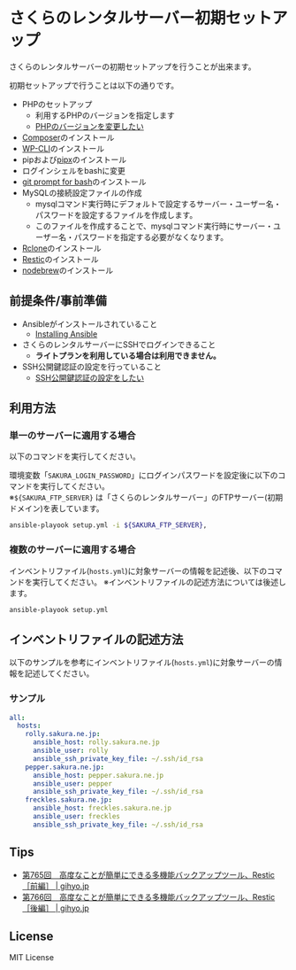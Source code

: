 さくらのレンタルサーバー初期セットアップ
==================

さくらのレンタルサーバーの初期セットアップを行うことが出来ます。

初期セットアップで行うことは以下の通りです。

* PHPのセットアップ
    * 利用するPHPのバージョンを指定します
    * [PHPのバージョンを変更したい](https://help.sakura.ad.jp/rs/2241/)
* [Composer](https://getcomposer.org/)のインストール
* [WP-CLI](https://wp-cli.org/ja/)のインストール
* pipおよび[pipx](https://pipx.pypa.io/stable/)のインストール
* ログインシェルをbashに変更
* [git prompt for bash](https://github.com/magicmonty/bash-git-prompt)のインストール
* MySQLの接続設定ファイルの作成
    * mysqlコマンド実行時にデフォルトで設定するサーバー・ユーザー名・パスワードを設定するファイルを作成します。
    * このファイルを作成することで、mysqlコマンド実行時にサーバー・ユーザー名・パスワードを指定する必要がなくなります。
* [Rclone](https://rclone.org/)のインストール
* [Restic](https://restic.net/)のインストール
* [nodebrew](https://github.com/hokaccha/nodebrew)のインストール

前提条件/事前準備
------------------

* Ansibleがインストールされていること
    * [Installing Ansible](https://docs.ansible.com/ansible/latest/installation_guide/intro_installation.html)
* さくらのレンタルサーバーにSSHでログインできること
    * **ライトプランを利用している場合は利用できません。**
* SSH公開鍵認証の設定を行っていること
    * [SSH公開鍵認証の設定をしたい](https://help.sakura.ad.jp/rs/2804/)

利用方法
------------------

### 単一のサーバーに適用する場合

以下のコマンドを実行してください。

環境変数「`SAKURA_LOGIN_PASSWORD`」にログインパスワードを設定後に以下のコマンドを実行してください。  
※`${SAKURA_FTP_SERVER}` は「さくらのレンタルサーバー」のFTPサーバー(初期ドメイン)を表しています。

```bash
ansible-playook setup.yml -i ${SAKURA_FTP_SERVER},
```

### 複数のサーバーに適用する場合

インベントリファイル(`hosts.yml`)に対象サーバーの情報を記述後、以下のコマンドを実行してください。
※インベントリファイルの記述方法については後述します。

```bash
ansible-playook setup.yml
```

インベントリファイルの記述方法
------------------

以下のサンプルを参考にインベントリファイル(`hosts.yml`)に対象サーバーの情報を記述してください。

### サンプル

```yaml
all:
  hosts:
    rolly.sakura.ne.jp:
      ansible_host: rolly.sakura.ne.jp
      ansible_user: rolly
      ansible_ssh_private_key_file: ~/.ssh/id_rsa
    pepper.sakura.ne.jp:
      ansible_host: pepper.sakura.ne.jp
      ansible_user: pepper
      ansible_ssh_private_key_file: ~/.ssh/id_rsa
    freckles.sakura.ne.jp:
      ansible_host: freckles.sakura.ne.jp
      ansible_user: freckles
      ansible_ssh_private_key_file: ~/.ssh/id_rsa
```

Tips
------------------

* [第765回　高度なことが簡単にできる多機能バックアップツール、Restic［前編］ | gihyo.jp](https://gihyo.jp/admin/serial/01/ubuntu-recipe/0765)
* [第766回　高度なことが簡単にできる多機能バックアップツール、Restic［後編］ | gihyo.jp](https://gihyo.jp/admin/serial/01/ubuntu-recipe/0766)

License
------------------

MIT License

